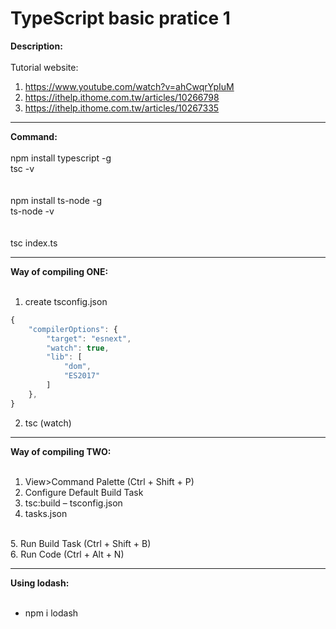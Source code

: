 # TypeScript basic pratice 1
**Description:**<br>
<br>
Tutorial website:<br>
1. https://www.youtube.com/watch?v=ahCwqrYpIuM <br>
2. https://ithelp.ithome.com.tw/articles/10266798 <br>
3. https://ithelp.ithome.com.tw/articles/10267335 <br>
___
**Command:**<br>
<br>
npm install typescript -g <br>
tsc -v <br>
<br>
<br>
npm install ts-node -g <br>
ts-node -v <br>
<br>
<br>
tsc index.ts <br>
___
**Way of compiling ONE:**<br>
<br>

1. create tsconfig.json <br>
```javascript
{
    "compilerOptions": {
        "target": "esnext",
        "watch": true,
        "lib": [
            "dom",
            "ES2017"
        ]
    },
}
```

2. tsc (watch) <br>
___
**Way of compiling TWO:**<br>
<br>

1. View>Command Palette (Ctrl + Shift + P) <br>
2. Configure Default Build Task <br>
3. tsc:build – tsconfig.json <br>
4. tasks.json <br>
<br>
5. Run Build Task (Ctrl + Shift + B) <br>
6. Run Code (Ctrl + Alt + N) <br>

___
**Using lodash:**<br>
<br>
+ npm i lodash <br>
<br>
